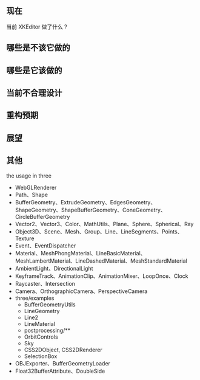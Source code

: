
## 现在
当前 XKEditor 做了什么？

## 哪些是不该它做的


## 哪些是它该做的


## 当前不合理设计


## 重构预期


## 展望

## 其他
the usage in three
* WebGLRenderer
* Path、Shape
* BufferGeometry、ExtrudeGeometry、EdgesGeometry、ShapeGeometry、ShapeBufferGeometry、ConeGeometry、CircleBufferGeometry
* Vector2、Vector3、Color、MathUtils、Plane、Sphere、Spherical、Ray
* Object3D、Scene、Mesh、Group、Line、LineSegments、Points、Texture
* Event、EventDispatcher
* Material、MeshPhongMaterial、LineBasicMaterial、MeshLambertMaterial、LineDashedMaterial、MeshStandardMaterial
* AmbientLight、DirectionalLight
* KeyframeTrack、AnimationClip、AnimationMixer、LoopOnce、Clock
* Raycaster、Intersection
* Camera、OrthographicCamera、PerspectiveCamera
* three/examples
  * BufferGeometryUtils
  * LineGeometry
  * Line2
  * LineMaterial
  * postprocessing/**
  * OrbitControls
  * Sky
  * CSS2DObject, CSS2DRenderer
  * SelectionBox
* OBJExporter、BufferGeometryLoader
* Float32BufferAttribute、DoubleSide
